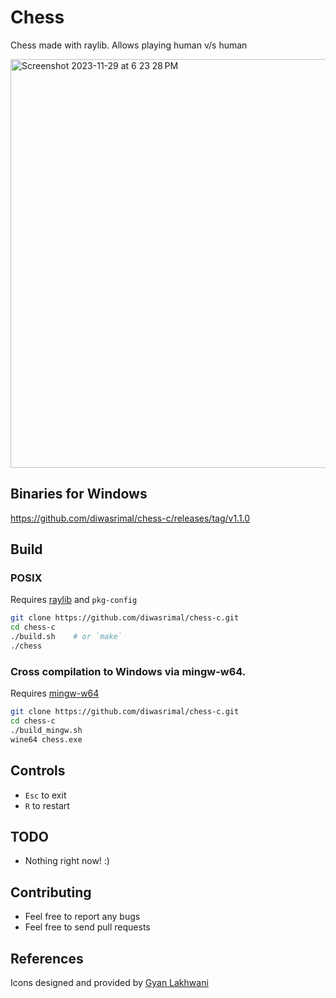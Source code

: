 # Chess

Chess made with raylib. Allows playing human v/s human

<img width="654" alt="Screenshot 2023-11-29 at 6 23 28 PM" src="https://github.com/diwasrimal/chess-c/assets/84910758/ade2975a-d9d4-4935-b297-d5daca6dc5f6">

## Binaries for Windows
https://github.com/diwasrimal/chess-c/releases/tag/v1.1.0

## Build

### POSIX
Requires [raylib](https://www.raylib.com/) and `pkg-config`

```sh
git clone https://github.com/diwasrimal/chess-c.git
cd chess-c
./build.sh    # or `make`
./chess
```

### Cross compilation to Windows via mingw-w64.
Requires [mingw-w64](https://www.mingw-w64.org/)

```sh
git clone https://github.com/diwasrimal/chess-c.git
cd chess-c
./build_mingw.sh
wine64 chess.exe
```

## Controls
* `Esc` to exit
* `R` to restart

## TODO
- Nothing right now! :)

## Contributing
- Feel free to report any bugs
- Feel free to send pull requests

## References
Icons designed and provided by [Gyan Lakhwani](https://github.com/gyanl)
